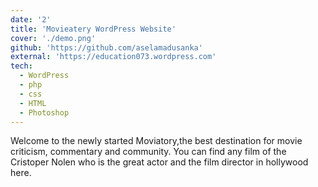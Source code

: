 ```yaml
---
date: '2'
title: 'Movieatery WordPress Website'
cover: './demo.png'
github: 'https://github.com/aselamadusanka'
external: 'https://education073.wordpress.com'
tech:
  - WordPress
  - php
  - css
  - HTML
  - Photoshop
---
```


Welcome to the newly started Moviatory,the best destination for movie criticism, commentary and community. You can find any film of the Cristoper Nolen who is the great actor and the film director in hollywood here.
